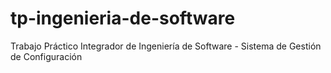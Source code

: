 # tp-ingenieria-de-software
Trabajo Práctico Integrador de Ingeniería de Software - Sistema de Gestión de Configuración
